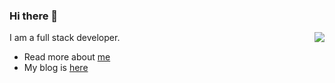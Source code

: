 ### Hi there 👋

<img align="right" src="https://github-readme-stats.vercel.app/api?username=shadowings-zy&show_icons=true&icon_color=0366d6&text_color=24292e&bg_color=ffffff&hide_title=true" />

I am a full stack developer. 

- Read more about [me](http://www.shadowingszy.top)
- My blog is [here](https://blog.csdn.net/u011748319)
